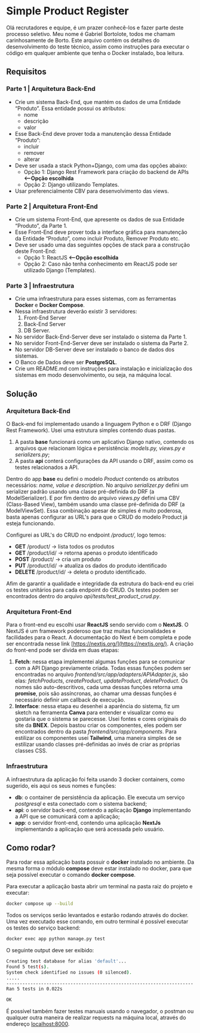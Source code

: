 # Simple Product Register

Olá recrutadores e equipe, é um prazer conhecê-los e fazer parte deste processo seletivo. Meu nome é Gabriel Bortolote, todos me chamam carinhosamente de Borto. Este arquivo contém os detalhes do desenvolvimento do teste técnico, assim como instruções para executar o código em qualquer ambiente que tenha o Docker instalado, boa leitura.

## Requisitos

### Parte 1 | Arquitetura Back-End

- Crie um sistema Back-End, que mantém os dados de uma Entidade “Produto”. Essa entidade possui os atributos:
  - nome
  - descrição
  - valor
- Esse Back-End deve prover toda a manutenção dessa Entidade “Produto“:
  - incluir
  - remover
  - alterar
- Deve ser usada a stack Python+Django, com uma das opções abaixo:
  - Opção 1: Django Rest Framework para criação do backend de APIs **<--Opção escolhida**
  - Opção 2: Django utilizando Templates.
- Usar preferencialmente CBV para desenvolvimento das views.

### Parte 2 | Arquitetura Front-End

- Crie um sistema Front-End, que apresente os dados de sua Entidade “Produto”, da Parte 1.
- Esse Front-End deve prover toda a interface gráfica para manutenção da Entidade “Produto”, como  incluir Produto, Remover Produto etc.
- Deve ser usado uma das seguintes opções de stack para a construção deste Front-End:
  - Opção 1: ReactJS **<--Opção escolhida**
  - Opção 2: Caso não tenha conhecimento em ReactJS pode ser utilizado Django (Templates).

### Parte 3 | Infraestrutura

- Crie uma infraestrutura para esses sistemas, com as ferramentas **Docker** e **Docker Compose**.
- Nessa infraestrutura deverão existir 3 servidores:
  1. Front-End Server
  2. Back-End Server
  3. DB Server.
- No servidor Back-End-Server deve ser instalado o sistema da Parte 1.
- No servidor Front-End-Server deve ser instalado o sistema da Parte 2.
- No servidor DB-Server deve ser instalado o banco de dados dos sistemas.
- O Banco de Dados deve ser **PostgreSQL**.
- Crie um README.md com instruções para instalação e inicialização dos sistemas em modo  desenvolvimento, ou seja, na máquina local.

## Solução

### Arquitetura Back-End

O Back-end foi implementado usando a linguagem Python e o DRF (Django Rest Framework). Usei uma estrutura simples contendo duas pastas.

1. A pasta **base** funcionará como um aplicativo Django nativo, contendo os arquivos que relacionam lógica e persistência: *models.py, views.py e serializers.py*;
2. A pasta **api** conterá configurações da API usando o DRF, assim como os testes relacionados a API.

Dentro do app **base** eu defini o modelo *Product* contendo os atributos necessários: *name, value e description*. No arquivo *serializer.py* defini um serializer padrão usando uma classe pré-definida do DRF (a ModelSerializer). E por fim dentro do arquivo *views.py* defini uma CBV (Class-Based View), também usando uma classe pré-definida do DRF (a ModelViewSet). Essa combinação apesar de simples é muito poderosa, basta apenas configurar as URL's para que o CRUD do modelo Product já esteja funcionando.

Configurei as URL's do CRUD no endpoint */product/*, logo temos:

- **GET** /product/ -> lista todos os produtos
- **GET** /product/id/ -> retorna apenas o produto identificado
- **POST** /product/ -> cria um produto
- **PUT** /product/id/ -> atualiza os dados do produto identificado
- **DELETE** /product/id/ -> deleta o produto identificado.

Afim de garantir a qualidade e integridade da estrutura do back-end eu criei os testes unitários para cada endpoint do CRUD. Os testes podem ser encontrados dentro do arquivo *api/tests/test_product_crud.py*.

### Arquitetura Front-End

Para o front-end eu escolhi usar **ReactJS** sendo servido com o **NextJS**. O NextJS é um framework poderoso que traz muitas funcionalidades e facilidades para o React. A documentação do Next é bem completa e pode ser encontrada nesse link [https://nextjs.org/](https://nextjs.org/). A criação do front-end pode ser divida em duas etapas:

1. **Fetch**: nessa etapa implementei algumas funções para se comunicar com a API Django previamente criada. Todas essas funções podem ser encontradas no arquivo *frontend/src/app/adapters/APIAdapter.js*, são elas: *fetchProducts*, *createProduct*, *updateProduct*, *deleteProduct*. Os nomes são auto-descritivos, cada uma dessas funções retorna uma **promise**, pois são assíncronas, ao chamar uma dessas funções é necessário definir um callback de execução.
2. **Interface**: nessa etapa eu desenhei a aparência do sistema, fiz um sketch na ferramenta **Canva** para entender e visualizar como eu gostaria que o sistema se parecesse. Usei fontes e cores originais do site da **BNEX**. Depois bastou criar os componentes, eles podem ser encontrados dentro da pasta *frontend/src/app/components*. Para estilizar os componentes usei **Tailwind**, uma maneira simples de se estilizar usando classes pré-definidas ao invés de criar as próprias classes CSS.

### Infraestrutura

A infraestrutura da aplicação foi feita usando 3 docker containers, como sugerido, eis aqui os seus nomes e funções:

- **db**: o container de persistência da aplicação. Ele executa um serviço *postgresql* e esta conectado com o sistema backend;
- **api**: o servidor back-end, contendo a aplicação **Django** implementando a API que se comunicará com a aplicação;
- **app**: o servidor front-end, contendo uma aplicação **NextJs** implementando a aplicação que será acessada pelo usuário.

## Como rodar?

Para rodar essa aplicação basta possuir o **docker** instalado no ambiente. Da mesma forma o módulo **compose** deve estar instalado no docker, para que seja possível executar o comando **docker compose**.

Para executar a aplicação basta abrir um terminal na pasta raiz do projeto e executar:

```bash
docker compose up --build
```

Todos os serviços serão levantados e estarão rodando através do docker. Uma vez executado esse comando, em outro terminal é possível executar os testes do serviço backend:

```bash
docker exec app python manage.py test
```

O seguinte output deve ser exibido:

```bash
Creating test database for alias 'default'...
Found 5 test(s).
System check identified no issues (0 silenced).
.....
----------------------------------------------------------------------
Ran 5 tests in 0.022s

OK
```

É possível também fazer testes manuais usando o navegador, o postman ou qualquer outra maneira de realizar requests na máquina local, através do endereço [localhost:8000](localhost:8000).
